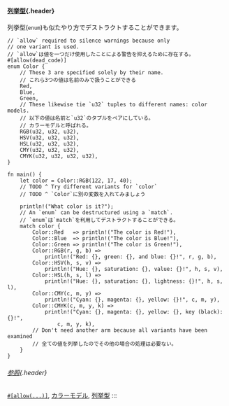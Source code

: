 #### [列挙型](#列挙型){.header}

列挙型(`enum`)も似たやり方でデストラクトすることができます。

    // `allow` required to silence warnings because only
    // one variant is used.
    // `allow`は値を一つだけ使用したことによる警告を抑えるために存在する。
    #[allow(dead_code)]
    enum Color {
        // These 3 are specified solely by their name.
        // これら3つの値は名前のみで扱うことができる
        Red,
        Blue,
        Green,
        // These likewise tie `u32` tuples to different names: color models.
        // 以下の値は名前と`u32`のタプルをペアにしている。
        // カラーモデルと呼ばれる。
        RGB(u32, u32, u32),
        HSV(u32, u32, u32),
        HSL(u32, u32, u32),
        CMY(u32, u32, u32),
        CMYK(u32, u32, u32, u32),
    }

    fn main() {
        let color = Color::RGB(122, 17, 40);
        // TODO ^ Try different variants for `color`
        // TODO ^ `Color`に別の変数を入れてみましょう

        println!("What color is it?");
        // An `enum` can be destructured using a `match`.
        // `enum`は`match`を利用してデストラクトすることができる。
        match color {
            Color::Red   => println!("The color is Red!"),
            Color::Blue  => println!("The color is Blue!"),
            Color::Green => println!("The color is Green!"),
            Color::RGB(r, g, b) =>
                println!("Red: {}, green: {}, and blue: {}!", r, g, b),
            Color::HSV(h, s, v) =>
                println!("Hue: {}, saturation: {}, value: {}!", h, s, v),
            Color::HSL(h, s, l) =>
                println!("Hue: {}, saturation: {}, lightness: {}!", h, s, l),
            Color::CMY(c, m, y) =>
                println!("Cyan: {}, magenta: {}, yellow: {}!", c, m, y),
            Color::CMYK(c, m, y, k) =>
                println!("Cyan: {}, magenta: {}, yellow: {}, key (black): {}!",
                    c, m, y, k),
            // Don't need another arm because all variants have been examined
            // 全ての値を列挙したのでその他の場合の処理は必要ない。
        }
    }

###### [参照](#参照){.header}

[`#[allow(...)]`](../../../attribute/unused.html),
[カラーモデル](https://en.wikipedia.org/wiki/Color_model),
[列挙型](../../../custom_types/enum.html)
:::

